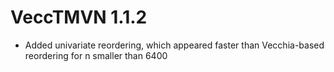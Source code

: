 # VeccTMVN 1.1.2

* Added univariate reordering, which appeared faster than Vecchia-based reordering for n smaller than 6400
